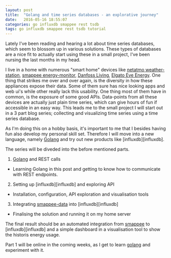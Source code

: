 ```yaml
---
layout: post
title:  "Golang and time series databases - an explorative journey"
date:   2016-05-16 18:55:07
categories: go influxdb smappee rest tsdb
tags: go influxdb smappee rest tsdb tutorial
---
```

Lately I've been reading and hearing a lot about time series databases, which seem to blossom up in various solutions. These types of databases are a nice fit to actually start using these in a small project, I've been nursing the last months in my head.

I live in a home with numerous "smart home" devices like [netatmo weather-station][netatmo], [smappee energy-monitor][smappee], [Danfoss Living][danfoss], [Elgato Eve Energy][elgato]. One thing that strikes me over and over again, is the diversity in how these appliances expose their data. Some of them sure has nice looking apps and web ui's while other really lack this usability. One thing most of them have in common, is the exposure of some good APIs.
Data-points from all these devices are actually just plain time series, which can give hours of fun if accessible in an easy way.
This leads me to the small project I will start out in a 3 part blog series; collecting and visualizing time series using a time series database.

As I'm doing this on a hobby basis, it's important to me that I besides having fun also develop my personal skill set. Therefore I will move into a new language, namely [Golang][golang] and try out new products like [influxdb][influxdb].

The series will be diveded into the before mentioned parts.

1. [Golang][golang] and REST calls
  * Learning Golang in this post and getting to know how to communicate with REST endpoints.
2. Setting up [influxdb][influxdb] and exploring API
  * Installation, configuration, API exploration and visualisation tools
3. Integrating [smappee-data][smappee] into [influxdb][influxdb]
  * Finalising the solution and running it on my home server


The final result should be an automated integration from [smappee][smappee] to [influxdb][influxdb] and a simple dashboard in a visualisation tool to show the historis energy usage.

Part 1 will be online in the coming weeks, as I get to learn [golang][golang] and experiment with it.


[netatmo]:      https://www.netatmo.com/en-US/product/weather-station
[smappee]:   http://www.smappee.com/be_en/energy-monitor
[elgato]: https://www.elgato.com/en/eve/eve-energy
[danfoss]: http://homeowners.danfoss.dk/products/link/home/
[golang]: https://golang.org
[inluxdb]: https://influxdata.com/time-series-platform/influxdb/
